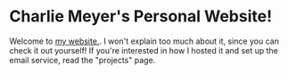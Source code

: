 # Charlie Meyer's Personal Website!

Welcome to [my website.](https://charliemeyer.xyz). I won't explain too much about it, since you can check it out yourself! If you're interested in how I hosted it and set up the email service, read the "projects" page. 
